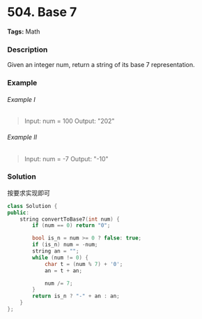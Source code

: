 # 504. Base 7

**Tags:** Math

### Description

Given an integer num, return a string of its base 7 representation.

### Example 

###### Example I

> Input: num = 100
> Output: "202"

###### Example II

> Input: num = -7
> Output: "-10"

### Solution

按要求实现即可

```c++
class Solution {
public:
    string convertToBase7(int num) {
        if (num == 0) return "0";

        bool is_n = num >= 0 ? false: true;
        if (is_n) num = -num;
        string an = "";
        while (num != 0) {
            char t = (num % 7) + '0';
            an = t + an;

            num /= 7;
        }
        return is_n ? "-" + an : an;
    }
};
```
